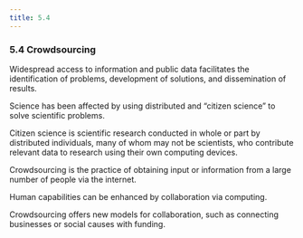```yaml
---
title: 5.4
---
```


### 5.4 Crowdsourcing
Widespread access to information and public data facilitates the identification of problems, development of solutions, and dissemination of results. <br>

Science has been affected by using distributed and “citizen science” to solve scientific problems. <br>

Citizen science is scientific research conducted in whole or part by distributed individuals, many of whom may not be scientists, who contribute relevant data to research using their own computing devices. <br>

Crowdsourcing is the practice of obtaining input or information from a large number of people via the internet. <br>

Human capabilities can be enhanced by collaboration via computing. <br>

Crowdsourcing offers new models for collaboration, such as connecting businesses or social causes with funding. <br>

